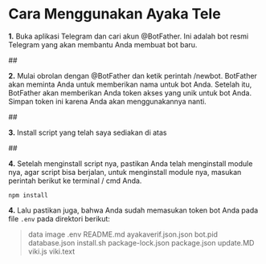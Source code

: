 # Cara Menggunakan Ayaka Tele

<p><b>1.</b> Buka aplikasi Telegram dan cari akun @BotFather. Ini adalah bot resmi Telegram yang akan membantu Anda membuat bot baru.</p>
##
<p><b>2.</b> Mulai obrolan dengan @BotFather dan ketik perintah /newbot. BotFather akan meminta Anda untuk memberikan nama untuk bot Anda. Setelah itu, BotFather akan memberikan Anda token akses yang unik untuk bot Anda. Simpan token ini karena Anda akan menggunakannya nanti.</p>
##
<p> <b>3.</b> Install script yang telah saya sediakan di atas</p>
##
<p><b>4.</b> Setelah menginstall script nya, pastikan Anda telah menginstall module nya, agar script bisa berjalan, untuk menginstall module nya, masukan perintah berikut ke terminal / cmd Anda.</p>

```
npm install
```
<p><b>4.</b> Lalu pastikan juga, bahwa Anda sudah memasukan token bot Anda pada file <code>.env</code> pada direktori berikut:</p>


> data
> image
> .env
> README.md
> ayakaverif.json.json
> bot.pid
> database.json
> install.sh
> package-lock.json
> package.json
> update.MD
> viki.js
> viki.text

